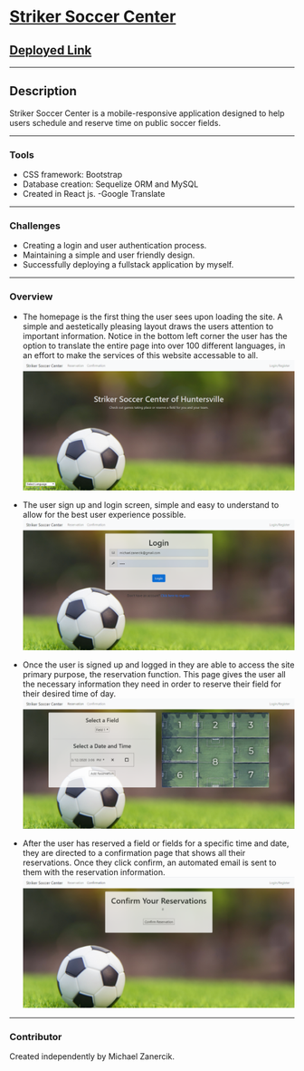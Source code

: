 # [Striker Soccer Center](https://striker-soccer-center.herokuapp.com/)
## [Deployed Link](https://striker-soccer-center.herokuapp.com/)

<hr>

## Description
Striker Soccer Center is a mobile-responsive application designed to help users schedule and reserve time on public soccer fields. 

<hr>

### Tools
- CSS framework: Bootstrap
- Database creation: Sequelize ORM and MySQL
- Created in React js.
-Google Translate 

<hr>

### Challenges
- Creating a login and user authentication process.
- Maintaining a simple and user friendly design.
- Successfully deploying a fullstack application by myself.

<hr>

### Overview
* The homepage is the first thing the user sees upon loading the site. A simple and aestetically pleasing layout draws the users attention to important information. Notice in the bottom left corner the user has the option to translate the entire page into over 100 different languages, in an effort to make the services of this website accessable to all.
![Homepage](/project3/public/homePage.PNG)




* The user sign up and login screen, simple and easy to understand to allow for the best user experience possible.
![Login](/project3/public/login.PNG)




* Once the user is signed up and logged in they are able to access the site primary purpose, the reservation function. This page gives the user all the necessary information they need in order to reserve their field for their desired time of day.
![Reserve](/project3/public/reservation.PNG)




* After the user has reserved a field or fields for a specific time and date, they are directed to a confirmation page that shows all their reservations. Once they click confirm, an automated email is sent to them with the reservation information.
![Confirm](/project3/public/confirmation.PNG)



<hr>



### Contributor
Created independently by Michael Zanercik. 


